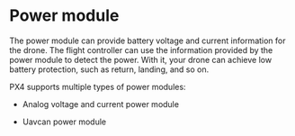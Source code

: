 # Power module

The power module can provide battery voltage and current information for the drone. The flight controller can use the information provided by the power module to detect the power. With it, your drone can achieve low battery protection, such as return, landing, and so on.

PX4 supports multiple types of power modules:

* Analog voltage and current power module
  
* Uavcan power module